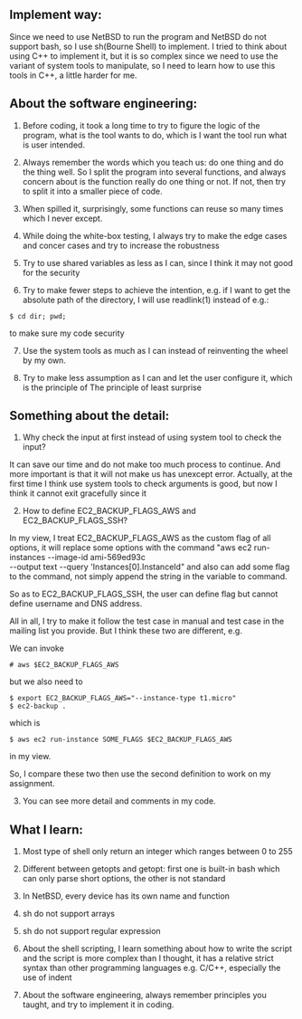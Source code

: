 ## Implement way:

Since we need to use NetBSD to run the program and NetBSD do not
support bash, so I use sh(Bourne Shell) to implement. I tried
to think about using C++ to implement it, but it is so complex
since we need to use the variant of system tools to manipulate, so
I need to learn how to use this tools in C++, a little harder for me.

## About the software engineering:

1. Before coding, it took a long time to try to figure the logic of 
the program, what is the tool wants to do, which is I want the tool 
run what is user intended.

2. Always remember the words which you teach us: do one thing and do 
the thing well. So I split the program into several functions, and 
always concern about is the function really do one thing or not. 
If not, then try to split it into a smaller piece of code. 

3. When spilled it, surprisingly, some functions can reuse so many 
times which I never except.

4. While doing the white-box testing, I always try to make the edge 
cases and concer cases and try to increase the robustness

5. Try to use shared variables as less as I can, since I think
it may not good for the security

6. Try to make fewer steps to achieve the intention, e.g. if I want to
get the absolute path of the directory, I will use readlink(1) 
instead of e.g.: 
```
$ cd dir; pwd;
```
to make sure my code security

7. Use the system tools as much as I can instead of reinventing the 
wheel by my own.

8. Try to make less assumption as I can and let the user configure it,
which is the principle of The principle of least surprise

## Something about the detail:

1. Why check the input at first instead of using system 
tool to check the input?

It can save our time and do not make too much process to continue. 
And more important is that it will not make us has unexcept error. 
Actually, at the first time I think use system tools to check arguments
is good, but now I think it cannot exit gracefully since it 

2. How to define EC2_BACKUP_FLAGS_AWS and EC2_BACKUP_FLAGS_SSH?

In my view, I treat EC2_BACKUP_FLAGS_AWS as the custom flag of all
options, it will replace some options with the command
"aws ec2 run-instances --image-id ami-569ed93c \
--output text --query 'Instances[0].InstanceId" and also can
add some flag to the command, not simply append the string in
the variable to command.

So as to EC2_BACKUP_FLAGS_SSH, the user can define flag but
cannot define username and DNS address.

All in all, I try to make it follow the test case in manual and test
case in the mailing list you provide. But I think these two 
are different, e.g. 

We can invoke 
```
# aws $EC2_BACKUP_FLAGS_AWS
```
but we also need to 
```
$ export EC2_BACKUP_FLAGS_AWS="--instance-type t1.micro"
$ ec2-backup .
```
which is 
```
$ aws ec2 run-instance SOME_FLAGS $EC2_BACKUP_FLAGS_AWS
```
in my view.

So, I compare these two then use the second definition to 
work on my assignment.

3. You can see more detail and comments in my code.

## What I learn:

1. Most type of shell only return an integer which ranges between 
0 to 255

2. Different between getopts and getopt: first one is built-in
bash which can only parse short options, the other is not 
standard

3. In NetBSD, every device has its own name and function 

4. sh do not support arrays

5. sh do not support regular expression

6. About the shell scripting, I learn something about how to write 
the script and the script is more complex than I thought, it has 
a relative strict syntax than other programming languages e.g. C/C++,
especially the use of indent

7. About the software engineering, always remember principles you
taught, and try to implement it in coding. 
